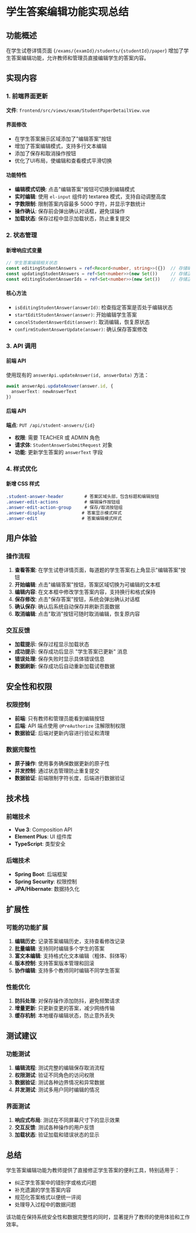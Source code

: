# 学生答案编辑功能实现总结

## 功能概述

在学生试卷详情页面 (`/exams/{examId}/students/{studentId}/paper`) 增加了学生答案编辑功能，允许教师和管理员直接编辑学生的答案内容。

## 实现内容

### 1. 前端界面更新

**文件**: `frontend/src/views/exam/StudentPaperDetailView.vue`

#### 界面修改
- 在学生答案展示区域添加了"编辑答案"按钮
- 增加了答案编辑模式，支持多行文本编辑
- 添加了保存和取消操作按钮
- 优化了UI布局，使编辑和查看模式平滑切换

#### 功能特性
- **编辑模式切换**: 点击"编辑答案"按钮可切换到编辑模式
- **实时编辑**: 使用 `el-input` 组件的 textarea 模式，支持自动调整高度
- **字数限制**: 限制答案内容最多 5000 字符，并显示字数统计
- **操作确认**: 保存前会弹出确认对话框，避免误操作
- **加载状态**: 保存过程中显示加载状态，防止重复提交

### 2. 状态管理

#### 新增响应式变量
```typescript
// 学生答案编辑相关状态
const editingStudentAnswers = ref<Record<number, string>>({})  // 存储编辑中的答案内容
const updatingStudentAnswers = ref<Set<number>>(new Set())     // 存储正在更新的答案ID
const editingStudentAnswerIds = ref<Set<number>>(new Set())    // 存储正在编辑的答案ID
```

#### 核心方法
- `isEditingStudentAnswer(answerId)`: 检查指定答案是否处于编辑状态
- `startEditStudentAnswer(answer)`: 开始编辑学生答案
- `cancelStudentAnswerEdit(answer)`: 取消编辑，恢复原状态
- `confirmStudentAnswerUpdate(answer)`: 确认保存答案修改

### 3. API 调用

#### 前端 API
使用现有的 `answerApi.updateAnswer(id, answerData)` 方法：
```typescript
await answerApi.updateAnswer(answer.id, {
  answerText: newAnswerText
})
```

#### 后端 API
**端点**: `PUT /api/student-answers/{id}`
- **权限**: 需要 TEACHER 或 ADMIN 角色
- **请求体**: `StudentAnswerSubmitRequest` 对象
- **功能**: 更新学生答案的 `answerText` 字段

### 4. 样式优化

#### 新增 CSS 样式
```css
.student-answer-header        # 答案区域头部，包含标题和编辑按钮
.answer-edit-actions          # 编辑操作按钮组
.answer-edit-action-group     # 保存/取消按钮组
.answer-display              # 答案显示模式样式
.answer-edit                 # 答案编辑模式样式
```

## 用户体验

### 操作流程
1. **查看答案**: 在学生试卷详情页面，每道题的学生答案右上角显示"编辑答案"按钮
2. **开始编辑**: 点击"编辑答案"按钮，答案区域切换为可编辑的文本框
3. **编辑内容**: 在文本框中修改学生答案内容，支持换行和格式保持
4. **保存修改**: 点击"保存答案"按钮，系统会弹出确认对话框
5. **确认保存**: 确认后系统自动保存并刷新页面数据
6. **取消编辑**: 点击"取消"按钮可随时取消编辑，恢复原内容

### 交互反馈
- **加载提示**: 保存过程显示加载状态
- **成功提示**: 保存成功后显示 "学生答案已更新" 消息
- **错误处理**: 保存失败时显示具体错误信息
- **数据刷新**: 保存成功后自动重新加载试卷数据

## 安全性和权限

### 权限控制
- **前端**: 只有教师和管理员能看到编辑按钮
- **后端**: API 端点使用 `@PreAuthorize` 注解限制权限
- **数据验证**: 后端对更新内容进行验证和清理

### 数据完整性
- **原子操作**: 使用事务确保数据更新的原子性
- **并发控制**: 通过状态管理防止重复提交
- **数据验证**: 前端限制字符长度，后端进行数据验证

## 技术栈

### 前端技术
- **Vue 3**: Composition API
- **Element Plus**: UI 组件库
- **TypeScript**: 类型安全

### 后端技术
- **Spring Boot**: 后端框架
- **Spring Security**: 权限控制
- **JPA/Hibernate**: 数据持久化

## 扩展性

### 可能的功能扩展
1. **编辑历史**: 记录答案编辑历史，支持查看修改记录
2. **批量编辑**: 支持同时编辑多个学生的答案
3. **富文本编辑**: 支持格式化文本编辑（粗体、斜体等）
4. **版本控制**: 支持答案版本管理和回滚
5. **协作编辑**: 支持多个教师同时编辑不同学生答案

### 性能优化
1. **防抖处理**: 对保存操作添加防抖，避免频繁请求
2. **增量更新**: 只更新变更的答案，减少网络传输
3. **缓存机制**: 本地缓存编辑状态，防止意外丢失

## 测试建议

### 功能测试
1. **编辑流程**: 测试完整的编辑保存取消流程
2. **权限测试**: 验证不同角色的访问权限
3. **数据验证**: 测试各种边界情况和异常数据
4. **并发测试**: 测试多用户同时编辑的情况

### 界面测试
1. **响应式布局**: 测试在不同屏幕尺寸下的显示效果
2. **交互反馈**: 测试各种操作的用户反馈
3. **加载状态**: 验证加载和错误状态的显示

## 总结

学生答案编辑功能为教师提供了直接修正学生答案的便利工具，特别适用于：
- 纠正学生答案中的错别字或格式问题
- 补充遗漏的学生答案内容
- 规范化答案格式以便统一评阅
- 处理导入过程中的数据问题

该功能在保持系统安全性和数据完整性的同时，显著提升了教师的使用体验和工作效率。 